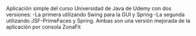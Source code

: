 Aplicación simple del curso Universidad de Java de Udemy con dos versiones:
  -La primera utilizando Swing para la GUI y Spring
  -La segunda utilizando JSF-PrimeFaces y Spring.
Ambas son una versión mejorada de la aplicación por consola ZonaFit

